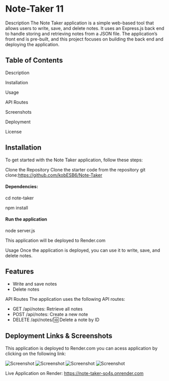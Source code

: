 # Note-Taker 11


Description
The Note Taker application is a simple web-based tool that allows users to write, save, and delete notes. It uses an Express.js back end to handle storing and retrieving notes from a JSON file. The application’s front end is pre-built, and this project focuses on building the back end and deploying the application.


## Table of Contents

Description

Installation

Usage

API Routes

Screenshots

Deployment

License

## Installation
To get started with the Note Taker application, follow these steps:

Clone the Repository
Clone the starter code from the repository git clone:<https://github.com/kobESB6/Note-Taker>

#### Dependencies:

cd note-taker

npm install

#### Run the application

node server.js


This application will be deployed to Render.com


Usage 
Once the application is deployed, you can use it to write, save, and delete notes.

## Features
- Write and save notes
- Delete notes

API Routes
The application uses the following API routes:

- GET /api/notes: Retrieve all notes
- POST /api/notes: Create a new note
- DELETE /api/notes/:id: Delete a note by ID


## Deployment Links & Screenshots

This application is deployed to Render.com you can acess application by clicking on the following link:

![Screenshot](./images/homescreen12024-10-21%20at%203.53.56 PM.png)
![Screenshot](./images/2Note%202024-10-21%20at%206.19.09 PM.png)
![Screenshot](./images/3Note%202024-10-21%20at%206.18.26 PM.png)
![Screenshot](./images/4%20Saved%202024-10-21%20at%206.27.23 PM.png)

Live Application on Render:
 <https://note-taker-so4s.onrender.com>
